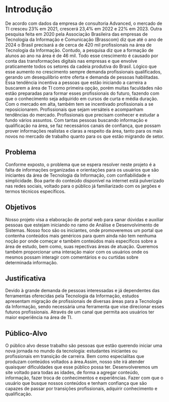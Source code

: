 # Introdução

De acordo com dados da empresa de consultoria Advanced, o mercado de TI cresceu 23% em 2021, crescerá 23,4% em 2022 e 22% em 2023. Outra pesquisa feita em 2020 pela Associação Brasileira das empresas de Tecnologia da Informação e Comunicação (Brasscom) diz que até o ano de 2024 o Brasil precisará a de cerca de 420 mil profissionais na área de Tecnologia da Informação. Contudo, a pesquisa diz que a formação de alunos ao ano na área é de 46 mil. Todo esse crescimento é causado por conta das transformações digitais nas empresas e que envolve praticamente todos os setores da cadeia produtiva do Brasil. Lógico que esse aumento no crescimento sempre demanda profissionais qualificados, gerando um desequilíbrio entre oferta e demanda de pessoas habilitadas.
Essa tendência incentiva a pessoas que estão iniciando a carreira a buscarem a área de TI como primeira opção, porém muitas faculdades não estão preparadas para formar esses profissionais do futuro, fazendo com que o conhecimento seja adquirido em cursos de curta e média duração. Com o mercado em alta, também tem se incentivado profissionais a se reposicionarem. Profissionais que sejam versáteis e acompanham tendências do mercado. Profissionais que precisam conhecer e estudar a fundo vários assuntos.
Com tantas pessoas buscando informação e qualificação na área, se faz necessários canais de confiança, que possam prover informações realistas e claras a respeito da área, tanto para os mais novos no mercado de trabalho quanto para os que estão migrando de setor.


## Problema

Conforme exposto, o problema que se espera resolver neste projeto é a falta de informações organizadas e orientações para os usuários que são iniciantes da área de Tecnologia da Informação, com confiabilidade e simplicidade. Boa parte do conteúdo disponível na internet está pulverizado nas redes sociais, voltado para o público já familiarizado com os jargões e termos técnicos específicos.


## Objetivos

 Nosso projeto visa a elaboração de portal web para sanar dúvidas e auxiliar pessoas que estejam iniciando no ramo de Análise e Desenvolvimento de Sistemas. Nosso foco são os iniciantes, onde promoveremos um portal que contenha conteúdos mais genéricos para quem ainda não tem nenhuma noção por onde começar e também conteúdos mais específicos sobre a área de estudo, bem como, suas repectivas áreas de atuação. Queremos também proporcionar uma interação maior com os usuários onde os mesmos possam interagir com comentários e ou curtidas sobre determinada informação.


## Justificativa

Devido à grande demanda de pessoas interessadas e já dependentes das ferramentas oferecidas pela Tecnologia da Informação, estudos apresentam migração de profissionais de diversas áreas para a Tecnologia da Informação, sendo necessária uma ferramenta que vise direcionar esses futuros profissionais. Através de um canal que permita aos usuários ter maior experiência na área de TI.


## Público-Alvo

O público alvo desse trabalho são pessoas que estão querendo iniciar uma nova jornada no mundo da tecnologia: estudantes iniciantes ou profissionais em transição de carreira. Bem como especialitas que produzam conteúdos voltados a área.Assim, nosso site irá atender quaisquer dificuldades que esse público possa ter.
Desenvolveremos um site voltado para todas as idades, de forma a agregar conteúdo, informação, fazer troca de conhecimentos e experiências. Fazer com que o usuário que busque nossos conteúdos e tenham confiança que são capazes de passar por transições profissionais, adquirir conhecimento e qualificação.

